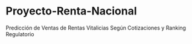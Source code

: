 # Proyecto-Renta-Nacional
Predicción de Ventas de Rentas Vitalicias Según Cotizaciones y Ranking Regulatorio
